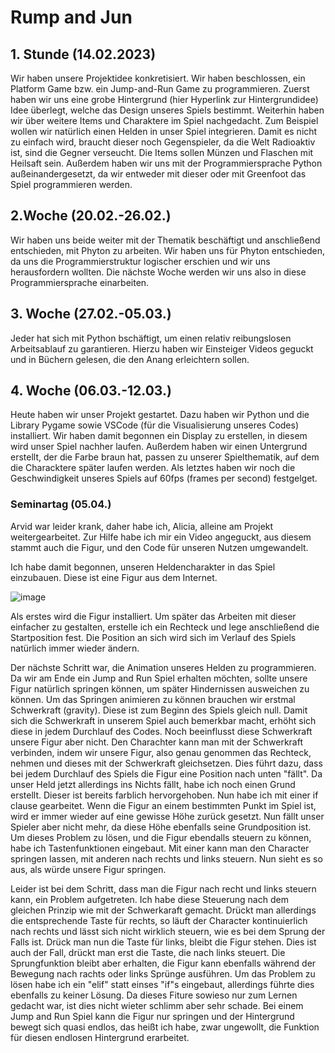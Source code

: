 # Rump and Jun

<h2>1. Stunde (14.02.2023)</h2>

  
  Wir haben unsere Projektidee konkretisiert. Wir haben beschlossen, ein Platform Game bzw. ein Jump-and-Run Game zu programmieren. Zuerst haben wir uns eine grobe Hintergrund (hier Hyperlink zur Hintergrundidee) Idee überlegt, welche das Design unseres Spiels bestimmt. Weiterhin haben wir über weitere Items und Charaktere im Spiel nachgedacht. Zum Beispiel wollen wir natürlich einen Helden in unser Spiel integrieren. Damit es nicht zu einfach wird, braucht dieser noch Gegenspieler, da die Welt Radioaktiv ist, sind die Gegner verseucht. Die Items sollen Münzen und Flaschen mit Heilsaft sein.
  Außerdem haben wir uns mit der Programmiersprache Python außeinandergesetzt, da wir entweder mit dieser oder mit Greenfoot das Spiel programmieren werden.
  
 <h2>2.Woche (20.02.-26.02.)</h2>
  
  Wir haben uns beide weiter mit der Thematik beschäftigt und anschließend entschieden, mit Phyton zu arbeiten. Wir haben uns für Phyton entschieden, da uns die Programmierstruktur logischer erschien und wir uns herausfordern wollten. Die nächste Woche werden wir uns also in diese Programmiersprache einarbeiten.
  
  <h2>3. Woche (27.02.-05.03.)</h2>
  Jeder hat sich mit Python bschäftigt, um einen relativ reibungslosen Arbeitsablauf zu garantieren. Hierzu haben wir Einsteiger Videos geguckt und in Büchern gelesen, die den Anang erleichtern sollen.
  
<h2>4. Woche (06.03.-12.03.)</h2>

Heute haben wir unser Projekt gestartet. Dazu haben wir Python und die Library Pygame sowie VSCode (für die Visualisierung unseres Codes) installiert. 
Wir haben damit begonnen ein Display zu erstellen, in diesem wird unser Spiel nachher laufen. Außerdem haben wir einen Untergrund erstellt, der die Farbe braun hat, passen zu unserer Spielthematik, auf dem die Characktere später laufen werden. Als letztes haben wir noch die Geschwindigkeit unseres Spiels auf 60fps (frames per second) festgelget.

<h3>Seminartag (05.04.)</h3>

Arvid war leider krank, daher habe ich, Alicia, alleine am Projekt weitergearbeitet. Zur Hilfe habe ich mir ein Video angeguckt, aus diesem stammt auch die Figur, und den Code für unseren Nutzen umgewandelt.

Ich habe damit begonnen, unseren Heldencharakter in das Spiel einzubauen. Diese ist eine Figur aus dem Internet. 

![image](https://user-images.githubusercontent.com/111736084/233835663-19765f3c-5403-44cc-8d7f-1e1ffc6ab41c.png)

Als erstes wird die Figur installiert. Um später das Arbeiten mit dieser einfacher zu gestalten, erstelle ich ein Rechteck und lege anschließend die Startposition fest. Die Position an sich wird sich im Verlauf des Spiels natürlich immer wieder ändern. 

Der nächste Schritt war, die Animation unseres Helden zu programmieren. Da wir am Ende ein Jump and Run Spiel erhalten möchten, sollte unsere Figur natürlich springen können, um später Hindernissen ausweichen zu können. 
Um das Springen animieren zu können brauchen wir erstmal Schwerkraft (gravity). Diese ist zum Beginn des Spiels gleich null. Damit sich die Schwerkraft in unserem Spiel auch bemerkbar macht, erhöht sich diese in jedem Durchlauf des Codes. Noch beeinflusst diese Schwerkraft unsere Figur aber nicht. Den Charachter kann man mit der Schwerkraft verbinden, indem wir unsere Figur, also genau genommen das Rechteck, nehmen und dieses mit der Schwerkraft gleichsetzen. Dies führt dazu, dass bei jedem Durchlauf des Spiels die Figur eine Position nach unten "fällt".
Da unser Held jetzt allerdings ins Nichts fällt, habe ich noch einen Grund erstellt. Dieser ist bereits farblich hervorgehoben. Nun habe ich mit einer if clause gearbeitet. Wenn die Figur an einem bestimmten Punkt im Spiel ist, wird er immer wieder auf eine gewisse Höhe zurück gesetzt. Nun fällt unser Spieler aber nicht mehr, da diese Höhe ebenfalls seine Grundposition ist. 
Um dieses Problem zu lösen, und die Figur ebendalls steuern zu können, habe ich Tastenfunktionen eingebaut. Mit einer kann man den Character springen lassen, mit anderen nach rechts und links steuern. Nun sieht es so aus, als würde unsere Figur springen.

Leider ist bei dem Schritt, dass man die Figur nach recht und links steuern kann, ein Problem aufgetreten. Ich habe diese Steuerung nach dem gleichen Prinzip wie mit der Schwerkaraft gemacht. Drückt man allerdings die entsprechende Taste für rechts, so läuft der Character kontinuierlich nach rechts und lässt sich nicht wirklich steuern, wie es bei dem Sprung der Falls ist. Drück man nun die Taste für links, bleibt die Figur stehen. Dies ist auch der Fall, drückt man erst die Taste, die nach links steuert. Die Sprungfunktion bleibt aber erhalten, die Figur kann ebenfalls während der Bewegung nach rachts oder links Sprünge ausführen.  Um das Problem zu lösen habe ich ein "elif" statt einses "if"s eingebaut, allerdings führte dies ebenfalls zu keiner Lösung. Da dieses Fiture sowieso nur zum Lernen gedacht war, ist dies nicht wieter schlimm aber sehr schade. Bei einem Jump and Run Spiel kann die Figur nur springen und der Hintergrund bewegt sich quasi endlos, das heißt ich habe, zwar ungewollt, die Funktion für diesen endlosen Hintergrund erarbeitet.
